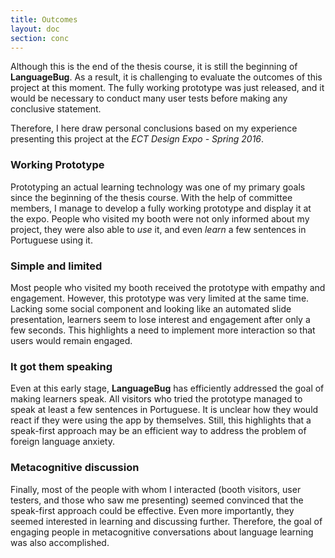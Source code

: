 ```yaml
---
title: Outcomes
layout: doc
section: conc
---
```


Although this is the end of the thesis course, it is still the beginning of **LanguageBug**. As a result, it is challenging to evaluate the outcomes of this project at this moment. The fully working prototype was just released, and it would be necessary to conduct many user tests before making any conclusive statement.  

Therefore, I here draw personal conclusions based on my experience presenting this project at the *ECT Design Expo - Spring 2016*.

### Working Prototype

Prototyping an actual learning technology was one of my primary goals since the beginning of the thesis course. With the help of committee members, I manage to develop a fully working prototype and display it at the expo. People who visited my booth were not only informed about my project, they were also able to *use* it, and even *learn* a few sentences in Portuguese using it.

### Simple and limited

Most people who visited my booth received the prototype with empathy and engagement. However, this prototype was very limited at the same time. Lacking some social component and looking like an automated slide presentation, learners seem to lose interest and engagement after only a few seconds. This highlights a need to implement more interaction so that users would remain engaged.

### It got them speaking

Even at this early stage, **LanguageBug** has efficiently addressed the goal of making learners speak. All visitors who tried the prototype managed to speak at least a few sentences in Portuguese. It is unclear how they would react if they were using the app by themselves. Still, this highlights that a speak-first approach may be an efficient way to address the problem of foreign language anxiety.

### Metacognitive discussion

Finally, most of the people with whom I interacted (booth visitors, user testers, and those who saw me presenting) seemed convinced that the speak-first approach could be effective. Even more importantly, they seemed interested in learning and discussing further. Therefore, the goal of engaging people in metacognitive conversations about language learning was also accomplished.